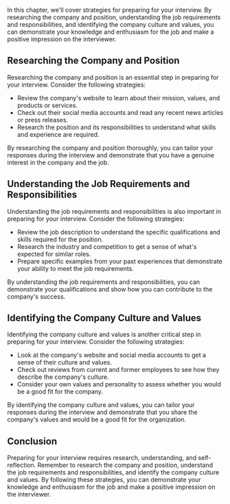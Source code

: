 
In this chapter, we'll cover strategies for preparing for your interview. By researching the company and position, understanding the job requirements and responsibilities, and identifying the company culture and values, you can demonstrate your knowledge and enthusiasm for the job and make a positive impression on the interviewer.

Researching the Company and Position
------------------------------------

Researching the company and position is an essential step in preparing for your interview. Consider the following strategies:

* Review the company's website to learn about their mission, values, and products or services.
* Check out their social media accounts and read any recent news articles or press releases.
* Research the position and its responsibilities to understand what skills and experience are required.

By researching the company and position thoroughly, you can tailor your responses during the interview and demonstrate that you have a genuine interest in the company and the job.

Understanding the Job Requirements and Responsibilities
-------------------------------------------------------

Understanding the job requirements and responsibilities is also important in preparing for your interview. Consider the following strategies:

* Review the job description to understand the specific qualifications and skills required for the position.
* Research the industry and competition to get a sense of what's expected for similar roles.
* Prepare specific examples from your past experiences that demonstrate your ability to meet the job requirements.

By understanding the job requirements and responsibilities, you can demonstrate your qualifications and show how you can contribute to the company's success.

Identifying the Company Culture and Values
------------------------------------------

Identifying the company culture and values is another critical step in preparing for your interview. Consider the following strategies:

* Look at the company's website and social media accounts to get a sense of their culture and values.
* Check out reviews from current and former employees to see how they describe the company's culture.
* Consider your own values and personality to assess whether you would be a good fit for the company.

By identifying the company culture and values, you can tailor your responses during the interview and demonstrate that you share the company's values and would be a good fit for the organization.

Conclusion
----------

Preparing for your interview requires research, understanding, and self-reflection. Remember to research the company and position, understand the job requirements and responsibilities, and identify the company culture and values. By following these strategies, you can demonstrate your knowledge and enthusiasm for the job and make a positive impression on the interviewer.

